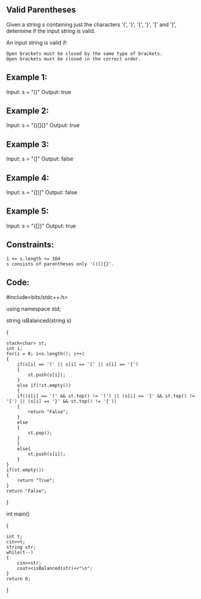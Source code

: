 Valid Parentheses
----------
Given a string s containing just the characters '(', ')', '{', '}', '[' and ']', determine if the input string is valid.

An input string is valid if:

    Open brackets must be closed by the same type of brackets.
    Open brackets must be closed in the correct order.

 

Example 1:
--------
Input: s = "()"
Output: true

Example 2:
----------
Input: s = "()[]{}"
Output: true

Example 3:
----------
Input: s = "(]"
Output: false

Example 4:
----------
Input: s = "([)]"
Output: false

Example 5:
-----------
Input: s = "{[]}"
Output: true

 

Constraints:
-----------
    1 <= s.length <= 104
    s consists of parentheses only '()[]{}'.
Code:
----

#include<bits/stdc++.h>

using namespace std;


string isBalanced(string s)

{

    stack<char> st;
    int i;
    for(i = 0; i<s.length(); i++)
    {
        if(s[i] == '(' || s[i] == '[' || s[i] == '{')
        {
            st.push(s[i]);
        }
        else if(!st.empty())
        {
        if((s[i] == ')' && st.top() != '(') || (s[i] == ']' && st.top() != '[') || (s[i] == '}' && st.top() != '{'))
        {
            return "False";
        }
        else
        {
            st.pop();
        }
        }
        else{
            st.push(s[i]);
        }
    }
    if(st.empty())
    {
        return "True";
    }
    return "False";

}

int main()

{

    int t;
    cin>>t;
    string str;
    while(t--)
    {
        cin>>str;
        cout<<isBalanced(str)<<"\n";
    }
    return 0;
}
